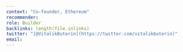 ```yaml
---
context: "Co-founder, Ethereum"
recommender:
role: Builder
backlinks: length(file.inlinks) 
twitter: "[@VitalikButerin](https://twitter.com/vitalikbuterin)"
email:
---
```



